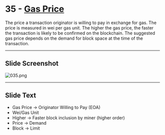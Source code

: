 # 35 - [Gas Price](Gas%20Price.md)

The price a transaction originator is willing to pay in exchange for gas. The price is measured in wei per gas unit. The higher the gas price, the faster the transaction is likely to be confirmed on the blockchain. The suggested gas price depends on the demand for block space at the time of the transaction.

___
## Slide Screenshot
![035.png](../../images/1.%20Ethereum%20101/035.png)
___
## Slide Text
- Gas Price -> Originator Willing to Pay (EOA)
- Wei/Gas Unit
- Higher -> Faster block inclusion by miner (higher order)
- Price -> Demand
- Block -> Limit 
